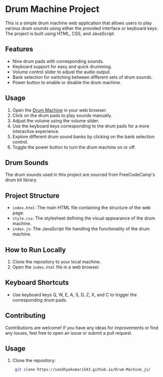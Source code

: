 # Drum Machine Project

This is a simple drum machine web application that allows users to play various drum sounds using either the provided interface or keyboard keys. The project is built using HTML, CSS, and JavaScript.

## Features

- Nine drum pads with corresponding sounds.
- Keyboard support for easy and quick drumming.
- Volume control slider to adjust the audio output.
- Bank selection for switching between different sets of drum sounds.
- Power button to enable or disable the drum machine.

## Usage

1. Open the [Drum Machine](#) in your web browser.
2. Click on the drum pads to play sounds manually.
3. Adjust the volume using the volume slider.
4. Use the keyboard keys corresponding to the drum pads for a more interactive experience.
5. Explore different drum sound banks by clicking on the bank selection control.
6. Toggle the power button to turn the drum machine on or off.

## Drum Sounds

The drum sounds used in this project are sourced from FreeCodeCamp's drum kit library.

## Project Structure

- `index.html`: The main HTML file containing the structure of the web page.
- `style.css`: The stylesheet defining the visual appearance of the drum machine.
- `index.js`: The JavaScript file handling the functionality of the drum machine.

## How to Run Locally

1. Clone the repository to your local machine.
2. Open the `index.html` file in a web browser.

## Keyboard Shortcuts

- Use keyboard keys Q, W, E, A, S, D, Z, X, and C to trigger the corresponding drum pads.

## Contributing

Contributions are welcome! If you have any ideas for improvements or find any issues, feel free to open an issue or submit a pull request.

## Usage

1. Clone the repository:
   ```bash
    git clone https://sandhyakumari543.github.io/Drum-Machine_js/
